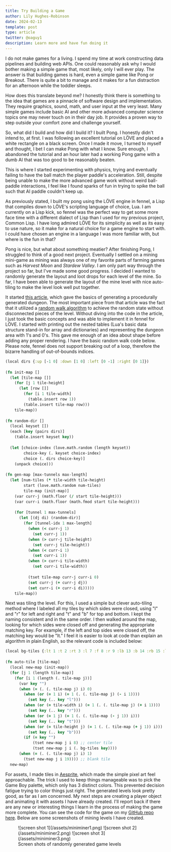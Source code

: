 ```yaml
---
title: Try Building a Game
author: Lily Hughes-Robinson
date: 2024-02-13
template: post
type: article
twitter: @oaguy1
description: Learn more and have fun doing it
---
```


I do not make games for a living. I spend my time at work constructing data pipelines and building web APIs. One could reasonably ask why I would bother making a simple game that, most likely, only I will ever play. The answer is that building games is hard, even a simple game like Pong or Breakout. There is quite a bit to manage and it makes for a fun distraction for an afternoon while the toddler sleeps.

How does this translate beyond me? I honestly think there is something to the idea that games are a pinnacle of software design and implementation. They require graphics, sound, math, and user input at the very least. Many simple games include basic AI and other more advanced computer science topics one may never touch on in their day job. It provides a proven way to step outside your comfort zone and challenge yourself.

So, what did I build and how did I build it? I built Pong. I honestly didn't intend to, at first. I was following an excellent tutorial on LÖVE and placed a white rectangle on a black screen. Once I made it move, I turned to myself and thought, I bet I can make Pong with what I know. Sure enough, I abandoned the tutorial and an hour later had a working Pong game with a dumb AI that was too good to be reasonably beaten.

This is where I started experimenting with physics, trying and eventually failing to have the ball match the player paddle's acceleration. Still, despite being unable to make the more advanced game work without weird ball-paddle interactions, I feel like I found sparks of fun in trying to spike the ball such that AI paddle couldn't keep up.

As previously stated, I built my pong using the LÖVE engine in fennel, a Lisp that compiles down to LÖVE's scripting language of choice, Lua. I am currently on a Lisp kick, so fennel was the perfect way to get some more face time with a different dialect of Lisp than I used for my previous project, Common Lisp. I have long admired LÖVE for its simplicity as well as its easy to use nature, so it make for a natural choice for a game engine to start with. I could have chosen an engine in a language I was more familiar with, but where is the fun in that?

Pong is nice, but what about something meatier? After finishing Pong, I struggled to think of a good next project. Eventually I settled on a mining mini-game as mining was always one of my favorite parts of farming games such as *Harvest Moon* and *Stardew Valley*. I am only part way through the project so far, but I've made some good progress. I decided I wanted to randomly generate the layout and loot drops for each level of the mine. So far, I have been able to generate the layout of the mine level with nice auto-tiling to make the level look well put together.

It started [this article](https://www.freecodecamp.org/news/how-to-make-your-own-procedural-dungeon-map-generator-using-the-random-walk-algorithm-e0085c8aa9a/?fbclid=IwAR2nikCsf9X3MSNZb-c9zfeJvF9heHoX7ksAYNAKNZJ_yHV-tEimo9FcKlw), which gave the basics of generating a procedurally generated dungeon. The most important piece from that article was the fact that it utilized a [random walk algorithm](https://en.wikipedia.org/wiki/Random_walk) to achieve the random state without disconnected pieces of the level. Without diving into the code in the article, I just took the basic concepts and was able to implement it in fennel for LÖVE. I started with printing out the nested tables (Lua's basic data structure stand-in for array and dictionaries) and representing the dungeon area with 1's and 0's. This gave me enough of an idea about shape before adding any proper rendering. I have the basic random walk code below. Please note, fennel does not support breaking out of a loop, therefore the bizarre handling of out-of-bounds indices.

```clojure
(local dirs {:up [-1 0] :down [1 0] :left [0 -1] :right [0 1]})

(fn init-map []
  (let [tile-map []]
    (for [j 1 tile-height]
      (let [row []]
        (for [i 1 tile-width]
          (table.insert row 1))
        (table.insert tile-map row)))
    tile-map))

(fn random-dir []
  (local keyset [])
  (each [key (pairs dirs)]
    (table.insert keyset key))

  (let [choice-index (love.math.random (length keyset))
        choice-key (. keyset choice-index)
        choice (. dirs choice-key)]
    (unpack choice)))

(fn gen-map [max-tunnels max-length]
  (let [num-tiles (* tile-width tile-height)
        start (love.math.random num-tiles)
        tile-map (init-map)]
    (var curr-j (math.floor (/ start tile-height)))
    (var curr-i (math.floor (math.fmod start tile-height)))

    (for [tunnel 1 max-tunnels]
      (let [(dj di) (random-dir)]
        (for [tunnel-idx 1 max-length]
          (when (< curr-j 1)
            (set curr-j 1))
          (when (> curr-j tile-height)
            (set curr-j tile-height))
          (when (< curr-i 1)
            (set curr-i 1))
          (when (> curr-i tile-width)
            (set curr-i tile-width))

          (tset tile-map curr-j curr-i 0)
          (set curr-j (+ curr-j dj))
          (set curr-i (+ curr-i di)))))
    tile-map))
```
Next was tiling the level. For this, I used a simple but clever auto-tiling method where I labeled all my tiles by which sides were closed, using "l" and "r" for left and right and "t" and "b" for top and bottom. I kept the naming consistent and in the same order. I then walked around the map, looking for which sides were closed off and generating the appropriate matching key. For example, if the left and top sides were closed off, the matching key would be "lt." I feel it is easier to look at code than explain an algorithm in plain English, so the relevant code is included below:

```clojure
(local bg-tiles {:lt 1 :t 2 :rt 3 :l 7 :f 8 :r 9 :lb 13 :b 14 :rb 15 :lr 20 :tb 22 :lrt 28 :lrb 29 :ltb 30 :rtb 31 :lrtb 32})

(fn auto-tile [tile-map]
  (local new-map (init-map))
  (for [j 1 (length tile-map)]
    (for [i 1 (length (. tile-map j))]
      (var key "")
      (when (= (. (. tile-map j) i) 0)
        (when (or (= 1 i) (= 1 (. (. tile-map j) (- i 1))))
          (set key (.. key "l")))
        (when (or (= tile-width i) (= 1 (. (. tile-map j) (+ i 1))))
          (set key (.. key "r")))
        (when (or (= 1 j) (= 1 (. (. tile-map (- j 1)) i)))
          (set key (.. key "t")))
        (when (or (= tile-height j) (= 1 (. (. tile-map (+ j 1)) i)))
          (set key (.. key "b")))
        (if (= key "")
            (tset new-map j i 8) ;; center tile
            (tset new-map j i (. bg-tiles key))))
      (when (= (. (. tile-map j) i) 1)
        (tset new-map j i 19)))) ;; blank tile
  new-map)
```

For assets, I made tiles in [Aesprite](https://www.aseprite.org), which made the simple pixel art feel approachable. The trick I used to keep things manageable was to pick the Game Boy palette, which only has 3 distinct colors. This prevented decision fatigue trying to color things just right. The generated levels look pretty good, as far as I am concerned. My next steps are creating a player object and animating it with assets I have already created. I'll report back if there are any new or interesting things I learn in the process of making the game more complete. You can see the code for the game on my [GitHub repo here](https://github.com/oaguy1/mini-miner/tree/main). Below are some screenshots of mining levels I have created.

<figure>
![screen shot 1](/assets/miniminer1.png)
![screen shot 2](/assets/miniminer2.png)
![screen shot 3](/assets/miniminer3.png)
<figcaption>Screen shots of randomly generated game levels</figcaption>
</figure>
